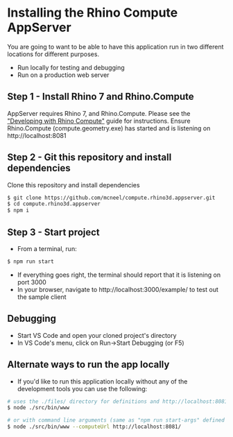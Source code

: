 # Installing the Rhino Compute AppServer

You are going to want to be able to have this application run in two different locations for different purposes.
- Run locally for testing and debugging
- Run on a production web server

## Step 1 - Install Rhino 7 and Rhino.Compute
AppServer requires Rhino 7, and Rhino.Compute. Please see the ["Developing with Rhino Compute"](https://github.com/mcneel/compute.rhino3d/blob/master/docs/develop.md) guide for instructions. Ensure Rhino.Compute (compute.geometry.exe) has started and is listening on http://localhost:8081

## Step 2 - Git this repository and install dependencies
Clone this repository and install dependencies
```bash
$ git clone https://github.com/mcneel/compute.rhino3d.appserver.git
$ cd compute.rhino3d.appserver
$ npm i
```
## Step 3 - Start project
- From a terminal, run:
```bash
$ npm run start
```
- If everything goes right, the terminal should report that it is listening on port 3000
- In your browser, navigate to http://localhost:3000/example/ to test out the sample client

## Debugging
- Start VS Code and open your cloned project's directory
- In VS Code's menu, click on Run->Start Debugging (or F5)

## Alternate ways to run the app locally
- If you'd like to run this application locally without any of the development tools you can use the following:

```bash
# uses the ./files/ directory for definitions and http://localhost:8081 as the compute server url (same as "npm run start" defined in package.json)
$ node ./src/bin/www

# or with command line arguments (same as "npm run start-args" defined in package.json)
$ node ./src/bin/www --computeUrl http://localhost:8081/
```
